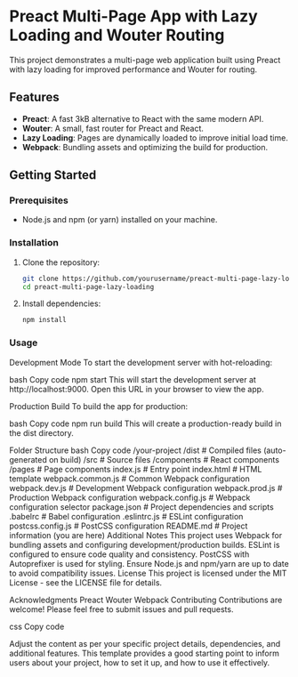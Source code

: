 # Preact Multi-Page App with Lazy Loading and Wouter Routing

This project demonstrates a multi-page web application built using Preact with lazy loading for improved performance and Wouter for routing.

## Features

- **Preact**: A fast 3kB alternative to React with the same modern API.
- **Wouter**: A small, fast router for Preact and React.
- **Lazy Loading**: Pages are dynamically loaded to improve initial load time.
- **Webpack**: Bundling assets and optimizing the build for production.

## Getting Started

### Prerequisites

- Node.js and npm (or yarn) installed on your machine.

### Installation

1. Clone the repository:

   ```bash
   git clone https://github.com/yourusername/preact-multi-page-lazy-loading.git
   cd preact-multi-page-lazy-loading
2. Install dependencies:

   ```bash
   npm install

### Usage

Development Mode
To start the development server with hot-reloading:

bash
Copy code
npm start
This will start the development server at http://localhost:9000. Open this URL in your browser to view the app.

Production Build
To build the app for production:

bash
Copy code
npm run build
This will create a production-ready build in the dist directory.

Folder Structure
bash
Copy code
/your-project
  /dist        # Compiled files (auto-generated on build)
  /src         # Source files
    /components  # React components
    /pages       # Page components
    index.js     # Entry point
    index.html   # HTML template
  webpack.common.js   # Common Webpack configuration
  webpack.dev.js      # Development Webpack configuration
  webpack.prod.js     # Production Webpack configuration
  webpack.config.js   # Webpack configuration selector
  package.json        # Project dependencies and scripts
  .babelrc            # Babel configuration
  .eslintrc.js        # ESLint configuration
  postcss.config.js   # PostCSS configuration
  README.md           # Project information (you are here)
Additional Notes
This project uses Webpack for bundling assets and configuring development/production builds.
ESLint is configured to ensure code quality and consistency.
PostCSS with Autoprefixer is used for styling.
Ensure Node.js and npm/yarn are up to date to avoid compatibility issues.
License
This project is licensed under the MIT License - see the LICENSE file for details.

Acknowledgments
Preact
Wouter
Webpack
Contributing
Contributions are welcome! Please feel free to submit issues and pull requests.

css
Copy code

Adjust the content as per your specific project details, dependencies, and additional features. This template provides a good starting point to inform users about your project, how to set it up, and how to use it effectively.
